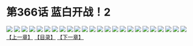 # 第366话 蓝白开战！2
![](https://s2.baozimh.com/scomic/sanyanxiaotianlu-samanhua/0/365-xp63/1.jpg)
![](https://s2.baozimh.com/scomic/sanyanxiaotianlu-samanhua/0/365-xp63/2.jpg)
![](https://s2.baozimh.com/scomic/sanyanxiaotianlu-samanhua/0/365-xp63/3.jpg)
![](https://s2.baozimh.com/scomic/sanyanxiaotianlu-samanhua/0/365-xp63/4.jpg)
![](https://s2.baozimh.com/scomic/sanyanxiaotianlu-samanhua/0/365-xp63/5.jpg)
![](https://s2.baozimh.com/scomic/sanyanxiaotianlu-samanhua/0/365-xp63/6.jpg)
![](https://s2.baozimh.com/scomic/sanyanxiaotianlu-samanhua/0/365-xp63/7.jpg)
![](https://s2.baozimh.com/scomic/sanyanxiaotianlu-samanhua/0/365-xp63/8.jpg)
![](https://s2.baozimh.com/scomic/sanyanxiaotianlu-samanhua/0/365-xp63/9.jpg)
![](https://s2.baozimh.com/scomic/sanyanxiaotianlu-samanhua/0/365-xp63/10.jpg)
![](https://s2.baozimh.com/scomic/sanyanxiaotianlu-samanhua/0/365-xp63/11.jpg)
![](https://s2.baozimh.com/scomic/sanyanxiaotianlu-samanhua/0/365-xp63/12.jpg)
![](https://s2.baozimh.com/scomic/sanyanxiaotianlu-samanhua/0/365-xp63/13.jpg)
![](https://s2.baozimh.com/scomic/sanyanxiaotianlu-samanhua/0/365-xp63/14.jpg)
![](https://s2.baozimh.com/scomic/sanyanxiaotianlu-samanhua/0/365-xp63/15.jpg)
![](https://s2.baozimh.com/scomic/sanyanxiaotianlu-samanhua/0/365-xp63/16.jpg)
![](https://s2.baozimh.com/scomic/sanyanxiaotianlu-samanhua/0/365-xp63/17.jpg)
![](https://s2.baozimh.com/scomic/sanyanxiaotianlu-samanhua/0/365-xp63/18.jpg)
![](https://s2.baozimh.com/scomic/sanyanxiaotianlu-samanhua/0/365-xp63/19.jpg)
![](https://s2.baozimh.com/scomic/sanyanxiaotianlu-samanhua/0/365-xp63/20.jpg)
![](https://s2.baozimh.com/scomic/sanyanxiaotianlu-samanhua/0/365-xp63/21.jpg)
![](https://s2.baozimh.com/scomic/sanyanxiaotianlu-samanhua/0/365-xp63/22.jpg)
![](https://s2.baozimh.com/scomic/sanyanxiaotianlu-samanhua/0/365-xp63/23.jpg)
![](https://s2.baozimh.com/scomic/sanyanxiaotianlu-samanhua/0/365-xp63/24.jpg)
[【上一章】](./365.md)
[【目录】](./README.md)
[【下一章】](./367.md)
